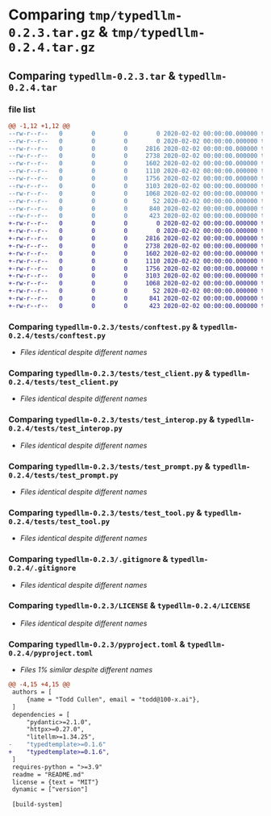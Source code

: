 # Comparing `tmp/typedllm-0.2.3.tar.gz` & `tmp/typedllm-0.2.4.tar.gz`

## Comparing `typedllm-0.2.3.tar` & `typedllm-0.2.4.tar`

### file list

```diff
@@ -1,12 +1,12 @@
--rw-r--r--   0        0        0        0 2020-02-02 00:00:00.000000 typedllm-0.2.3/HISTORY.md
--rw-r--r--   0        0        0        0 2020-02-02 00:00:00.000000 typedllm-0.2.3/tests/__init__.py
--rw-r--r--   0        0        0     2816 2020-02-02 00:00:00.000000 typedllm-0.2.3/tests/conftest.py
--rw-r--r--   0        0        0     2738 2020-02-02 00:00:00.000000 typedllm-0.2.3/tests/test_client.py
--rw-r--r--   0        0        0     1602 2020-02-02 00:00:00.000000 typedllm-0.2.3/tests/test_interop.py
--rw-r--r--   0        0        0     1110 2020-02-02 00:00:00.000000 typedllm-0.2.3/tests/test_prompt.py
--rw-r--r--   0        0        0     1756 2020-02-02 00:00:00.000000 typedllm-0.2.3/tests/test_tool.py
--rw-r--r--   0        0        0     3103 2020-02-02 00:00:00.000000 typedllm-0.2.3/.gitignore
--rw-r--r--   0        0        0     1068 2020-02-02 00:00:00.000000 typedllm-0.2.3/LICENSE
--rw-r--r--   0        0        0       52 2020-02-02 00:00:00.000000 typedllm-0.2.3/README.md
--rw-r--r--   0        0        0      840 2020-02-02 00:00:00.000000 typedllm-0.2.3/pyproject.toml
--rw-r--r--   0        0        0      423 2020-02-02 00:00:00.000000 typedllm-0.2.3/PKG-INFO
+-rw-r--r--   0        0        0        0 2020-02-02 00:00:00.000000 typedllm-0.2.4/HISTORY.md
+-rw-r--r--   0        0        0        0 2020-02-02 00:00:00.000000 typedllm-0.2.4/tests/__init__.py
+-rw-r--r--   0        0        0     2816 2020-02-02 00:00:00.000000 typedllm-0.2.4/tests/conftest.py
+-rw-r--r--   0        0        0     2738 2020-02-02 00:00:00.000000 typedllm-0.2.4/tests/test_client.py
+-rw-r--r--   0        0        0     1602 2020-02-02 00:00:00.000000 typedllm-0.2.4/tests/test_interop.py
+-rw-r--r--   0        0        0     1110 2020-02-02 00:00:00.000000 typedllm-0.2.4/tests/test_prompt.py
+-rw-r--r--   0        0        0     1756 2020-02-02 00:00:00.000000 typedllm-0.2.4/tests/test_tool.py
+-rw-r--r--   0        0        0     3103 2020-02-02 00:00:00.000000 typedllm-0.2.4/.gitignore
+-rw-r--r--   0        0        0     1068 2020-02-02 00:00:00.000000 typedllm-0.2.4/LICENSE
+-rw-r--r--   0        0        0       52 2020-02-02 00:00:00.000000 typedllm-0.2.4/README.md
+-rw-r--r--   0        0        0      841 2020-02-02 00:00:00.000000 typedllm-0.2.4/pyproject.toml
+-rw-r--r--   0        0        0      423 2020-02-02 00:00:00.000000 typedllm-0.2.4/PKG-INFO
```

### Comparing `typedllm-0.2.3/tests/conftest.py` & `typedllm-0.2.4/tests/conftest.py`

 * *Files identical despite different names*

### Comparing `typedllm-0.2.3/tests/test_client.py` & `typedllm-0.2.4/tests/test_client.py`

 * *Files identical despite different names*

### Comparing `typedllm-0.2.3/tests/test_interop.py` & `typedllm-0.2.4/tests/test_interop.py`

 * *Files identical despite different names*

### Comparing `typedllm-0.2.3/tests/test_prompt.py` & `typedllm-0.2.4/tests/test_prompt.py`

 * *Files identical despite different names*

### Comparing `typedllm-0.2.3/tests/test_tool.py` & `typedllm-0.2.4/tests/test_tool.py`

 * *Files identical despite different names*

### Comparing `typedllm-0.2.3/.gitignore` & `typedllm-0.2.4/.gitignore`

 * *Files identical despite different names*

### Comparing `typedllm-0.2.3/LICENSE` & `typedllm-0.2.4/LICENSE`

 * *Files identical despite different names*

### Comparing `typedllm-0.2.3/pyproject.toml` & `typedllm-0.2.4/pyproject.toml`

 * *Files 1% similar despite different names*

```diff
@@ -4,15 +4,15 @@
 authors = [
     {name = "Todd Cullen", email = "todd@100-x.ai"},
 ]
 dependencies = [
     "pydantic>=2.1.0",
     "httpx>=0.27.0",
     "litellm>=1.34.25",
-    "typedtemplate>=0.1.6"
+    "typedtemplate>=0.1.6",
 ]
 requires-python = ">=3.9"
 readme = "README.md"
 license = {text = "MIT"}
 dynamic = ["version"]
 
 [build-system]
```

